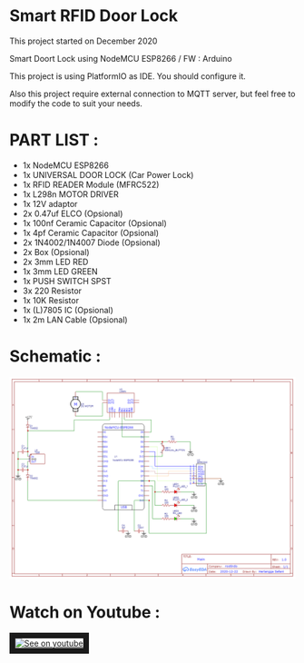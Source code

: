 # Smart RFID Door Lock

This project started on December 2020

Smart Doort Lock using NodeMCU ESP8266 / FW : Arduino

This project is using PlatformIO as IDE. You should configure it. 

Also this project require external connection to MQTT server, but feel free to modify the code to suit your needs.

# PART LIST :

- 1x NodeMCU ESP8266
- 1x UNIVERSAL DOOR LOCK (Car Power Lock)
- 1x RFID READER Module (MFRC522)
- 1x L298n MOTOR DRIVER
- 1x 12V adaptor
- 2x 0.47uf ELCO (Opsional)
- 1x 100nf Ceramic Capacitor (Opsional)
- 1x 4pf Ceramic Capacitor (Opsional)
- 2x 1N4002/1N4007 Diode (Opsional)
- 2x Box (Opsional)
- 2x 3mm LED RED
- 1x 3mm LED GREEN
- 1x PUSH SWITCH SPST
- 3x 220 Resistor
- 1x 10K Resistor
- 1x (L)7805 IC (Opsional)
- 1x 2m LAN Cable (Opsional)

# Schematic : 

![Schematic](schematic.png?raw=true "Schematic Diagram")


# Watch on Youtube : 
<a href="https://www.youtube.com/watch?feature=player_embedded&v=29pjnMZZez0
" target="_blank"><img src="https://img.youtube.com/vi/29pjnMZZez0/0.jpg"
alt="See on youtube" width="240" height="180" border="10" /></a>